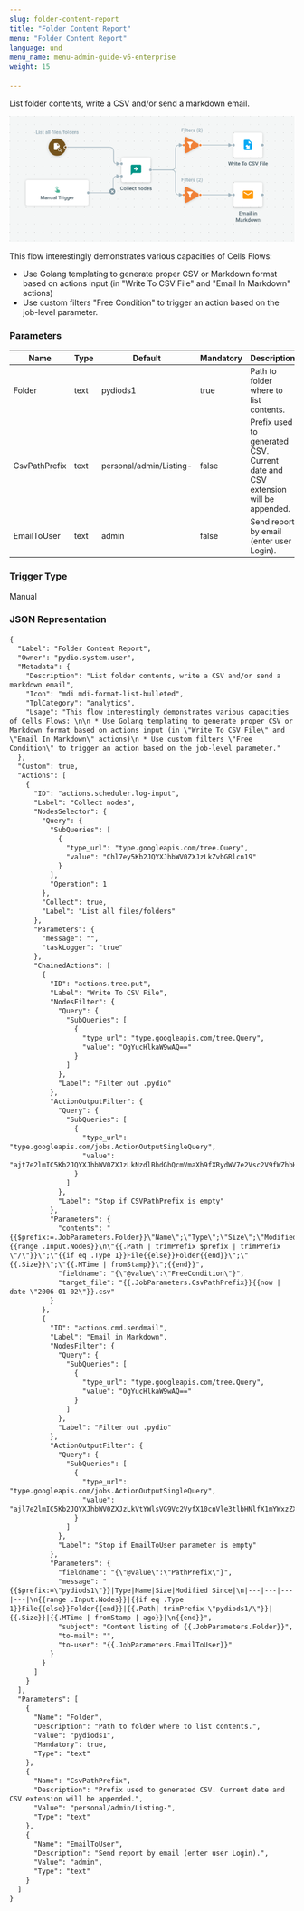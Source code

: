 ```yaml
---
slug: folder-content-report
title: "Folder Content Report"
menu: "Folder Content Report"
language: und
menu_name: menu-admin-guide-v6-enterprise
weight: 15

---
```


List folder contents, write a CSV and/or send a markdown email.

![](../../images/1_preset_flows/capture-folder-content-report.png)

This flow interestingly demonstrates various capacities of Cells Flows: 

 * Use Golang templating to generate proper CSV or Markdown format based on actions input (in "Write To CSV File" and "Email In Markdown" actions)
 * Use custom filters "Free Condition" to trigger an action based on the job-level parameter.

### Parameters

|Name|Type|Default|Mandatory|Description|
|----|----|-------|---------|-----------|
|Folder|text|pydiods1|true|Path to folder where to list contents.|
|CsvPathPrefix|text|personal/admin/Listing-|false|Prefix used to generated CSV. Current date and CSV extension will be appended.|
|EmailToUser|text|admin|false|Send report by email (enter user Login).|



### Trigger Type
Manual

### JSON Representation

```
{
  "Label": "Folder Content Report",
  "Owner": "pydio.system.user",
  "Metadata": {
    "Description": "List folder contents, write a CSV and/or send a markdown email",
    "Icon": "mdi mdi-format-list-bulleted",
    "TplCategory": "analytics",
    "Usage": "This flow interestingly demonstrates various capacities of Cells Flows: \n\n * Use Golang templating to generate proper CSV or Markdown format based on actions input (in \"Write To CSV File\" and \"Email In Markdown\" actions)\n * Use custom filters \"Free Condition\" to trigger an action based on the job-level parameter."
  },
  "Custom": true,
  "Actions": [
    {
      "ID": "actions.scheduler.log-input",
      "Label": "Collect nodes",
      "NodesSelector": {
        "Query": {
          "SubQueries": [
            {
              "type_url": "type.googleapis.com/tree.Query",
              "value": "Chl7ey5Kb2JQYXJhbWV0ZXJzLkZvbGRlcn19"
            }
          ],
          "Operation": 1
        },
        "Collect": true,
        "Label": "List all files/folders"
      },
      "Parameters": {
        "message": "",
        "taskLogger": "true"
      },
      "ChainedActions": [
        {
          "ID": "actions.tree.put",
          "Label": "Write To CSV File",
          "NodesFilter": {
            "Query": {
              "SubQueries": [
                {
                  "type_url": "type.googleapis.com/tree.Query",
                  "value": "OgYucHlkaW9wAQ=="
                }
              ]
            },
            "Label": "Filter out .pydio"
          },
          "ActionOutputFilter": {
            "Query": {
              "SubQueries": [
                {
                  "type_url": "type.googleapis.com/jobs.ActionOutputSingleQuery",
                  "value": "ajt7e2lmIC5Kb2JQYXJhbWV0ZXJzLkNzdlBhdGhQcmVmaXh9fXRydWV7e2Vsc2V9fWZhbHNle3tlbmR9fQ=="
                }
              ]
            },
            "Label": "Stop if CSVPathPrefix is empty"
          },
          "Parameters": {
            "contents": "{{$prefix:=.JobParameters.Folder}}\"Name\";\"Type\";\"Size\";\"Modified\";{{range .Input.Nodes}}\n\"{{.Path | trimPrefix $prefix | trimPrefix \"/\"}}\";\"{{if eq .Type 1}}File{{else}}Folder{{end}}\";\"{{.Size}}\";\"{{.MTime | fromStamp}}\";{{end}}",
            "fieldname": "{\"@value\":\"FreeCondition\"}",
            "target_file": "{{.JobParameters.CsvPathPrefix}}{{now | date \"2006-01-02\"}}.csv"
          }
        },
        {
          "ID": "actions.cmd.sendmail",
          "Label": "Email in Markdown",
          "NodesFilter": {
            "Query": {
              "SubQueries": [
                {
                  "type_url": "type.googleapis.com/tree.Query",
                  "value": "OgYucHlkaW9wAQ=="
                }
              ]
            },
            "Label": "Filter out .pydio"
          },
          "ActionOutputFilter": {
            "Query": {
              "SubQueries": [
                {
                  "type_url": "type.googleapis.com/jobs.ActionOutputSingleQuery",
                  "value": "ajl7e2lmIC5Kb2JQYXJhbWV0ZXJzLkVtYWlsVG9Vc2VyfX10cnVle3tlbHNlfX1mYWxzZXt7ZW5kfX0="
                }
              ]
            },
            "Label": "Stop if EmailToUser parameter is empty"
          },
          "Parameters": {
            "fieldname": "{\"@value\":\"PathPrefix\"}",
            "message": "{{$prefix:=\"pydiods1\"}}|Type|Name|Size|Modified Since|\n|---|---|---|---|\n{{range .Input.Nodes}}|{{if eq .Type 1}}File{{else}}Folder{{end}}|{{.Path| trimPrefix \"pydiods1/\"}}|{{.Size}}|{{.MTime | fromStamp | ago}}|\n{{end}}",
            "subject": "Content listing of {{.JobParameters.Folder}}",
            "to-mail": "",
            "to-user": "{{.JobParameters.EmailToUser}}"
          }
        }
      ]
    }
  ],
  "Parameters": [
    {
      "Name": "Folder",
      "Description": "Path to folder where to list contents.",
      "Value": "pydiods1",
      "Mandatory": true,
      "Type": "text"
    },
    {
      "Name": "CsvPathPrefix",
      "Description": "Prefix used to generated CSV. Current date and CSV extension will be appended.",
      "Value": "personal/admin/Listing-",
      "Type": "text"
    },
    {
      "Name": "EmailToUser",
      "Description": "Send report by email (enter user Login).",
      "Value": "admin",
      "Type": "text"
    }
  ]
}
```
